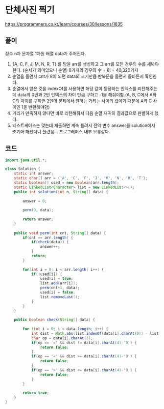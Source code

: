 # 단체사진 찍기

https://programmers.co.kr/learn/courses/30/lessons/1835

## 풀이

정수 n과 문자열 1차원 배열 data가 주어진다.

1. {A, C, F, J, M, N, R, T} 를 담을 arr를 생성하고 그 arr를 모든 경우의 수를 세봐야 한다. (순서가 의미있으니 순열) 8가지의 경우의 수 = 8! = 40,320가지
2. 순열을 돌면서 cnt가 8이 되면 data의 크기만큼 반복문을 돌면서 올바른지 확인한다.
3. 순열에서 얻은 것을 indexOf를 사용하면 해당 값이 등장하는 인덱스를 리턴해주는데 data의 0번과 2번 인덱스의 차이 만큼 구하고 -1을 해줘야함.(A, B, C에서 A와 C의 차이를 구하면 2인데 문제에서 원하는 거리는 사이의 값이기 때문에 A와 C 사이인 1을 반환해야함)
4. 거리가 만족하지 않다면 바로 리턴해줘서 다음 순열 재귀의 결과값으로 판별하게 했다.
5. 테스트케이스는 맞는데 제출하면 계속 틀려서 전역 변수 answer를 solution에서 초기화 해줬더니 풀렸음... 프로그래머스 내부 오류같다.

## 코드

```java
import java.util.*;

class Solution {
    static int answer;
	static char[] arr = {'A', 'C', 'F', 'J', 'M', 'N', 'R', 'T'};
	static boolean[] used = new boolean[arr.length];
	static LinkedList<Character> list = new LinkedList<>();
    public int solution(int n, String[] data) {
        
        answer = 0;
        
        perm(0, data);
        
        return answer;
    }
	
	public void perm(int cnt, String[] data) {
		if(cnt == arr.length) {
			if(check(data)) {
				answer++;
			}
			return;
		}
		
		for(int i = 0; i < arr.length; i++) {
			if(!used[i]) {
				used[i] = true;
				list.add(arr[i]);
				perm(cnt+1, data);
				used[i] = false;
				list.removeLast();
			}
		}
	}
	
	public boolean check(String[] data) {
		
		for (int i = 0; i < data.length; i++) {
			int dist = Math.abs(list.indexOf(data[i].charAt(0)) - list.indexOf(data[i].charAt(2))) -1;
			char op = data[i].charAt(3);
			if(op == '=' && dist != data[i].charAt(4)-'0') {
				return false;
			}
			if(op == '<' && dist >= data[i].charAt(4)-'0') {
				return false;
			}
			if(op == '>' && dist <= data[i].charAt(4)-'0') {
				return false;
			}
		}
		
		return true;
	}
}
```